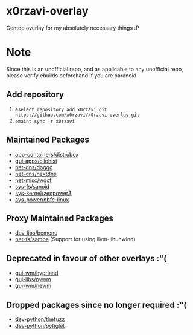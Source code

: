 # x0rzavi-overlay
Gentoo overlay for my absolutely necessary things :P

# Note
Since this is an unofficial repo, and as applicable to any unofficial repo,
please verify ebuilds beforehand if you are paranoid

## Add repository
1. ```eselect repository add x0rzavi git https://github.com/x0rzavi/x0rzavi-overlay.git```
2. ```emaint sync -r x0rzavi```

## Maintained Packages
- [app-containers/distrobox](https://github.com/89luca89/distrobox)
- [gui-apps/cliphist](https://github.com/sentriz/cliphist)
- [net-dns/doggo](https://github.com/mr-karan/doggo)
- [net-dns/nextdns](https://github.com/nextdns/nextdns)
- [net-misc/wgcf](https://github.com/ViRb3/wgcf)
- [sys-fs/sanoid](https://github.com/jimsalterjrs/sanoid)
- [sys-kernel/zenpower3](https://git.exozy.me/Ta180m/zenpower3)
- [sys-power/nbfc-linux](https://github.com/nbfc-linux/nbfc-linux)

## Proxy Maintained Packages
- [dev-libs/bemenu](https://github.com/Cloudef/bemenu)
- [net-fs/samba](https://samba.org) (Support for using llvm-libunwind)

## Deprecated in favour of other overlays :"(
- [gui-wm/hyprland](https://github.com/hyprwm/Hyprland)
- [gui-libs/pywm](https://github.com/jbuchermn/pywm)
- [gui-wm/newm](https://github.com/jbuchermn/newm)

## Dropped packages since no longer required :"(
- [dev-python/thefuzz](https://github.com/seatgeek/thefuzz)
- [dev-python/pyfiglet](https://pypi.org/project/pyfiglet)
